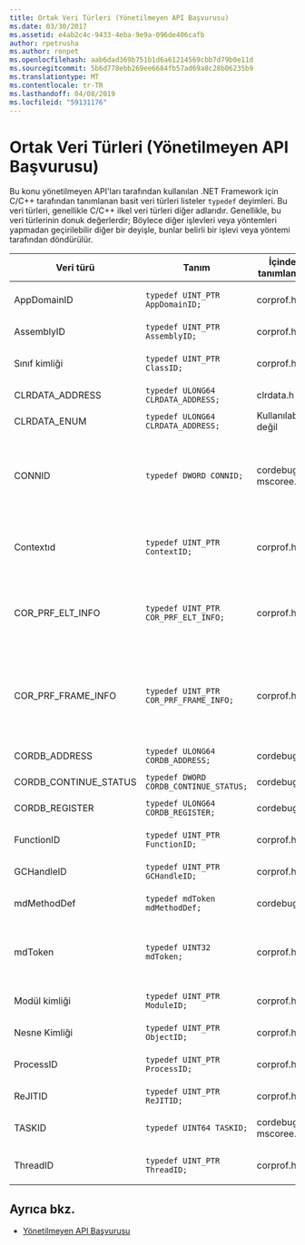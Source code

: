 ```yaml
---
title: Ortak Veri Türleri (Yönetilmeyen API Başvurusu)
ms.date: 03/30/2017
ms.assetid: e4ab2c4c-9433-4eba-9e9a-096de406cafb
author: rpetrusha
ms.author: ronpet
ms.openlocfilehash: aab6dad369b751b1d6a61214569cbb7d79b0e11d
ms.sourcegitcommit: 5b6d778ebb269ee6684fb57ad69a8c28b06235b9
ms.translationtype: MT
ms.contentlocale: tr-TR
ms.lasthandoff: 04/08/2019
ms.locfileid: "59131176"
---
```

# <a name="common-data-types-unmanaged-api-reference"></a>Ortak Veri Türleri (Yönetilmeyen API Başvurusu)
Bu konu yönetilmeyen API'ları tarafından kullanılan .NET Framework için C/C++ tarafından tanımlanan basit veri türleri listeler `typedef` deyimleri. Bu veri türleri, genellikle C/C++ ilkel veri türleri diğer adlarıdır. Genellikle, bu veri türlerinin donuk değerlerdir; Böylece diğer işlevleri veya yöntemleri yapmadan geçirilebilir diğer bir deyişle, bunlar belirli bir işlevi veya yöntemi tarafından döndürülür.  
  
|Veri türü|Tanım|İçinde tanımlanan|Açıklama|  
|---------------|----------------|----------------|-----------------|  
|AppDomainID|`typedef UINT_PTR AppDomainID;`|corprof.h|Uygulama etki alanı tanımlayıcısı.|  
|AssemblyID|`typedef UINT_PTR AssemblyID;`|corprof.h|Bir derlemenin tanımlayıcı.|  
|Sınıf kimliği|`typedef UINT_PTR ClassID;`|corprof.h|Yönetilen bir sınıf tanımlayıcısı.|  
|CLRDATA_ADDRESS|`typedef ULONG64 CLRDATA_ADDRESS;`|clrdata.h|Bir 64-bit bellek adresi.|
|CLRDATA_ENUM|`typedef ULONG64 CLRDATA_ADDRESS;`|Kullanılabilir değil|Bir 64-bit bellek adresi.|
|CONNID|`typedef DWORD CONNID;`|cordebug.h, mscoree.h|Microsoft SQL Server örneğine bağlı bir iş parçacığı için bağlantı kimliği.|  
|Contextıd|`typedef UINT_PTR ContextID;`|corprof.h|Belirli bir yönetilen iş parçacığı ile ilişkili Bağlam tanıtıcısı.|  
|COR_PRF_ELT_INFO|`typedef UINT_PTR COR_PRF_ELT_INFO;`|corprof.h|Belirli bir yığın çerçevesini ilgili bilgileri temsil eder bir donuk tanıtıcısı.|  
|COR_PRF_FRAME_INFO|`typedef UINT_PTR COR_PRF_FRAME_INFO;`|corprof.h|Bir opak, işaret ettiği bir yığın çerçevesine işleyin. Başarılı geri sırasında geçerli değil.|  
|CORDB_ADDRESS|`typedef ULONG64 CORDB_ADDRESS;`|cordebug.h|Bir bellek adresi.|  
|CORDB_CONTINUE_STATUS|`typedef DWORD CORDB_CONTINUE_STATUS;`|cordebug.h|Devamlılık durumu.|  
|CORDB_REGISTER|`typedef ULONG64 CORDB_REGISTER;`|cordebug.h|Bir CPU kayıt değeri.|
|FunctionID|`typedef UINT_PTR FunctionID;`|corprof.h|Bir işlev veya yöntem tanımlayıcısı.|  
|GCHandleID|`typedef UINT_PTR GCHandleID;`|corprof.h|Bir çöp toplama işleci.|  
|mdMethodDef|`typedef mdToken mdMethodDef;`|cordebug.h|Bir yöntemin tanımı belirteci.|
|mdToken|`typedef UINT32 mdToken;`|corprof.h|Meta veri belirteci (meta veri tablosunda bir satıra).|  
|Modül kimliği|`typedef UINT_PTR ModuleID;`|corprof.h|Bir derleme modülü tanımlayıcısı.|  
|Nesne Kimliği|`typedef UINT_PTR ObjectID;`|corprof.h|Bir nesne tanımlayıcısı.|  
|ProcessID|`typedef UINT_PTR ProcessID;`|corprof.h|Yönetilen bir işlem tanımlayıcısı.|  
|ReJITID|`typedef UINT_PTR ReJITID;`|corprof.h|Jıtted işlevi tanımlayıcısı.|  
|TASKID|`typedef UINT64 TASKID;`|cordebug.h, mscoree.h|Tanımlayıcısını bir [Iclrtask](../../../docs/framework/unmanaged-api/hosting/iclrtask-interface.md) örneği.|  
|ThreadID|`typedef UINT_PTR ThreadID;`|corprof.h|Yönetilen iş parçacığı tanıtıcısı.|  
  
## <a name="see-also"></a>Ayrıca bkz.

- [Yönetilmeyen API Başvurusu](../../../docs/framework/unmanaged-api/index.md)

